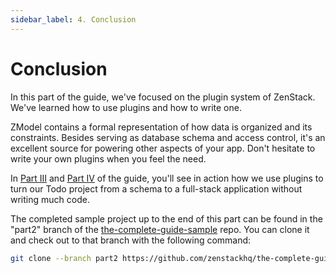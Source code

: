 ```yaml
---
sidebar_label: 4. Conclusion
---
```


# Conclusion

In this part of the guide, we've focused on the plugin system of ZenStack. We've learned how to use plugins and how to write one.

ZModel contains a formal representation of how data is organized and its constraints. Besides serving as database schema and access control, it's an excellent source for powering other aspects of your app. Don't hesitate to write your own plugins when you feel the need.

In [Part III](/docs/the-complete-guide/part3/) and [Part IV](/docs/the-complete-guide/part4/) of the guide, you'll see in action how we use plugins to turn our Todo project from a schema to a full-stack application without writing much code.

The completed sample project up to the end of this part can be found in the "part2" branch of the [the-complete-guide-sample](https://github.com/zenstackhq/the-complete-guide-sample/tree/part2) repo. You can clone it and check out to that branch with the following command:

```bash
git clone --branch part2 https://github.com/zenstackhq/the-complete-guide-sample.git my-todo-app
```
